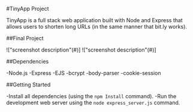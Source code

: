 #TinyApp Project

TinyApp is a full stack web application built with Node and Express that allows users to shorten long URLs (in the same manner that bit.ly works).

##Final Project

!["screenshot description"(#)]
!["screenshot description"(#)]

##Dependencies

-Node.js
-Express
-EJS
-bcrypt
-body-parser
-cookie-session

##Getting Started

-Install all dependencies (using the `npm Install` command).
-Run the development web server using the  `node express_server.js` command.
